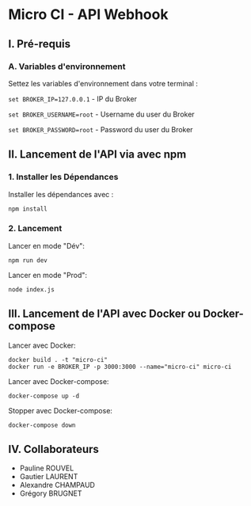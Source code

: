 # Micro CI - API Webhook

## I. Pré-requis

### A. Variables d'environnement

Settez les variables d'environnement dans votre terminal :

`set BROKER_IP=127.0.0.1` - IP du Broker

`set BROKER_USERNAME=root` - Username du user du Broker

`set BROKER_PASSWORD=root` - Password du user du Broker


## II. Lancement de l'API via avec npm

### 1. Installer les Dépendances

Installer les dépendances avec :

`npm install`

### 2. Lancement

Lancer en mode "Dév":

```
npm run dev
```

Lancer en mode "Prod":

```
node index.js
```

## III. Lancement de l'API avec Docker ou Docker-compose

Lancer avec Docker:

```
docker build . -t "micro-ci"
docker run -e BROKER_IP -p 3000:3000 --name="micro-ci" micro-ci
```

Lancer avec Docker-compose:

```
docker-compose up -d
```

Stopper avec Docker-compose:

```
docker-compose down
```

## IV. Collaborateurs

- Pauline ROUVEL
- Gautier LAURENT
- Alexandre CHAMPAUD
- Grégory BRUGNET
